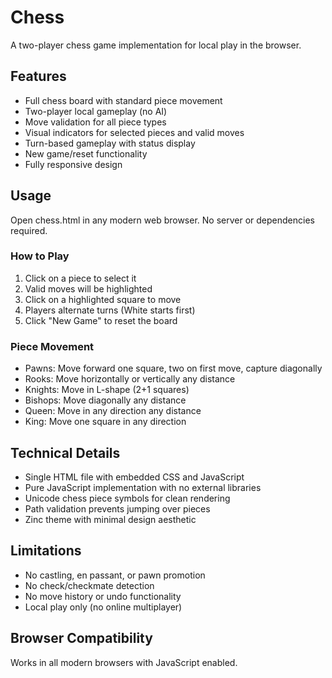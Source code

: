 # Chess

A two-player chess game implementation for local play in the browser.

## Features

- Full chess board with standard piece movement
- Two-player local gameplay (no AI)
- Move validation for all piece types
- Visual indicators for selected pieces and valid moves
- Turn-based gameplay with status display
- New game/reset functionality
- Fully responsive design

## Usage

Open chess.html in any modern web browser. No server or dependencies required.

### How to Play

1. Click on a piece to select it
2. Valid moves will be highlighted
3. Click on a highlighted square to move
4. Players alternate turns (White starts first)
5. Click "New Game" to reset the board

### Piece Movement

- Pawns: Move forward one square, two on first move, capture diagonally
- Rooks: Move horizontally or vertically any distance
- Knights: Move in L-shape (2+1 squares)
- Bishops: Move diagonally any distance
- Queen: Move in any direction any distance
- King: Move one square in any direction

## Technical Details

- Single HTML file with embedded CSS and JavaScript
- Pure JavaScript implementation with no external libraries
- Unicode chess piece symbols for clean rendering
- Path validation prevents jumping over pieces
- Zinc theme with minimal design aesthetic

## Limitations

- No castling, en passant, or pawn promotion
- No check/checkmate detection
- No move history or undo functionality
- Local play only (no online multiplayer)

## Browser Compatibility

Works in all modern browsers with JavaScript enabled.
